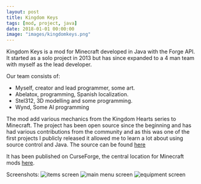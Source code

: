 ```yaml
---
layout: post
title: Kingdom Keys
tags: [mod, project, java]
date: 2018-01-01 00:00:00
image: "images/kingdomkeys.png"
---
```


Kingdom Keys is a mod for Minecraft developed in Java with the Forge API. It started as a solo project in 2013 but has since expanded to a 4 man team with myself as the lead developer.

Our team consists of:
* Myself, creator and lead programmer, some art.
* Abelatox, programming, Spanish localization.
* Stel312, 3D modelling and some programming.
* Wynd, Some AI programming

The mod add various mechanics from the Kingdom Hearts series to Minecraft. The project has been open source since the beginning and has had various contributions from the community and as this was one of the first projects I publicly released it allowed me to learn a lot about using source control and Java. The source can be found [here](https://github.com/Wehavecookies56/Kingdom-Keys-Re-Coded)

It has been published on CurseForge, the central location for Minecraft mods [here](https://www.curseforge.com/minecraft/mc-mods/kingdom-keys-re-coded). 

Screenshots:
![items screen](../images/kk1.png)
![main menu screen](../images/kk2.png)
![equipment screen](../images/kk3.png)